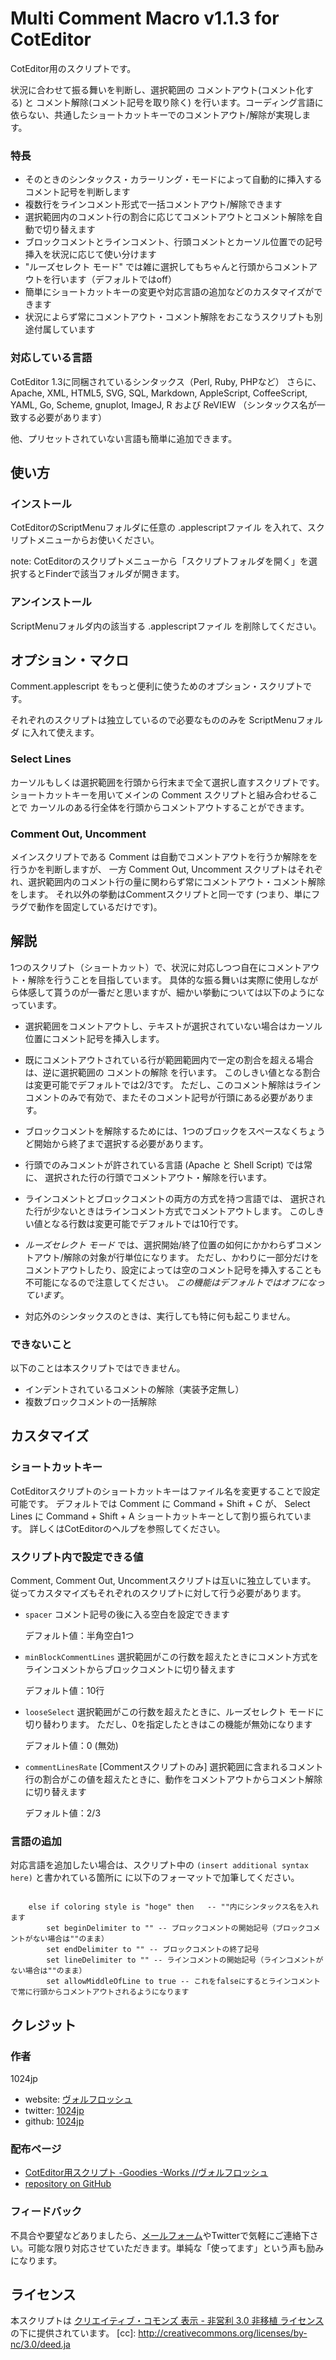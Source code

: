  
Multi Comment Macro v1.1.3 for CotEditor
=======================================

CotEditor用のスクリプトです。

状況に合わせて振る舞いを判断し、選択範囲の コメントアウト(コメント化する) と コメント解除(コメント記号を取り除く) を行います。コーディング言語に依らない、共通したショートカットキーでのコメントアウト/解除が実現します。

### 特長
- そのときのシンタックス・カラーリング・モードによって自動的に挿入するコメント記号を判断します
- 複数行をラインコメント形式で一括コメントアウト/解除できます
- 選択範囲内のコメント行の割合に応じてコメントアウトとコメント解除を自動で切り替えます
- ブロックコメントとラインコメント、行頭コメントとカーソル位置での記号挿入を状況に応じて使い分けます
-  "ルーズセレクト モード" では雑に選択してもちゃんと行頭からコメントアウトを行います（デフォルトではoff）
- 簡単にショートカットキーの変更や対応言語の追加などのカスタマイズができます
- 状況によらず常にコメントアウト・コメント解除をおこなうスクリプトも別途付属しています


### 対応している言語
CotEditor 1.3に同梱されているシンタックス（Perl, Ruby, PHPなど）
さらに、Apache, XML, HTML5, SVG, SQL,  Markdown, AppleScript, CoffeeScript, YAML, Go, Scheme, gnuplot, ImageJ, R および ReVIEW
（シンタックス名が一致する必要があります）

他、プリセットされていない言語も簡単に追加できます。


使い方
-------------
### インストール
CotEditorのScriptMenuフォルダに任意の .applescriptファイル を入れて、スクリプトメニューからお使いください。

note: CotEditorのスクリプトメニューから「スクリプトフォルダを開く」を選択するとFinderで該当フォルダが開きます。

### アンインストール
ScriptMenuフォルダ内の該当する .applescriptファイル を削除してください。


オプション・マクロ
-------------
Comment.applescript をもっと便利に使うためのオプション・スクリプトです。

それぞれのスクリプトは独立しているので必要なもののみを ScriptMenuフォルダ に入れて使えます。

### Select Lines
カーソルもしくは選択範囲を行頭から行末まで全て選択し直すスクリプトです。
ショートカットキーを用いてメインの Comment スクリプトと組み合わせることで
カーソルのある行全体を行頭からコメントアウトすることができます。

### Comment Out, Uncomment
メインスクリプトである Comment は自動でコメントアウトを行うか解除をを行うかを判断しますが、
一方 Comment Out, Uncomment スクリプトはそれぞれ、選択範囲内のコメント行の量に関わらず常にコメントアウト・コメント解除をします。
それ以外の挙動はCommentスクリプトと同一です (つまり、単にフラグで動作を固定しているだけです)。


解説
-------------
1つのスクリプト（ショートカット）で、状況に対応しつつ自在にコメントアウト・解除を行うことを目指しています。
具体的な振る舞いは実際に使用しながら体感して貰うのが一番だと思いますが、細かい挙動については以下のようになっています。

- 選択範囲をコメントアウトし、テキストが選択されていない場合はカーソル位置にコメント記号を挿入します。

- 既にコメントアウトされている行が範囲範囲内で一定の割合を超える場合は、逆に選択範囲の コメントの解除 を行います。
  このしきい値となる割合は変更可能でデフォルトでは2/3です。
  ただし、このコメント解除はラインコメントのみで有効で、またそのコメント記号が行頭にある必要があります。

- ブロックコメントを解除するためには、1つのブロックをスペースなくちょうど開始から終了まで選択する必要があります。

- 行頭でのみコメントが許されている言語 (Apache と Shell Script) では常に、
  選択された行の行頭でコメントアウト・解除を行います。

- ラインコメントとブロックコメントの両方の方式を持つ言語では、
  選択された行が少ないときはラインコメント方式でコメントアウトします。
  このしきい値となる行数は変更可能でデフォルトでは10行です。

- _ルーズセレクト モード_ では、選択開始/終了位置の如何にかかわらずコメントアウト/解除の対象が行単位になります。
  ただし、かわりに一部分だけをコメントアウトしたり、設定によっては空のコメント記号を挿入することも不可能になるので注意してください。
  *この機能はデフォルトではオフになっています*。
	
- 対応外のシンタックスのときは、実行しても特に何も起こりません。

### できないこと
以下のことは本スクリプトではできません。

- インデントされているコメントの解除（実装予定無し）
- 複数ブロックコメントの一括解除


カスタマイズ
-------------
### ショートカットキー
CotEditorスクリプトのショートカットキーはファイル名を変更することで設定可能です。
デフォルトでは Comment に Command + Shift + C が、
Select Lines に Command + Shift + A ショートカットキーとして割り振られています。
詳しくはCotEditorのヘルプを参照してください。

### スクリプト内で設定できる値
Comment, Comment Out, Uncommentスクリプトは互いに独立しています。
従ってカスタマイズもそれぞれのスクリプトに対して行う必要があります。

- `spacer`
	コメント記号の後に入る空白を設定できます
	
	デフォルト値：半角空白1つ

- `minBlockCommentLines`
	選択範囲がこの行数を超えたときにコメント方式をラインコメントからブロックコメントに切り替えます
	
	デフォルト値：10行

- `looseSelect`
	選択範囲がこの行数を超えたときに、ルーズセレクト モードに切り替わります。
	ただし、0を指定したときはこの機能が無効になります
	
	デフォルト値：0 (無効)
	
- `commentLinesRate` [Commentスクリプトのみ]
	選択範囲に含まれるコメント行の割合がこの値を超えたときに、動作をコメントアウトからコメント解除に切り替えます
	
	デフォルト値：2/3

### 言語の追加
対応言語を追加したい場合は、スクリプト中の `(insert additional syntax here)` と書かれている箇所に
に以下のフォーマットで加筆してください。

```AppleScript

	else if coloring style is "hoge" then	-- ""内にシンタックス名を入れます
		set beginDelimiter to "" -- ブロックコメントの開始記号（ブロックコメントがない場合は""のまま）
		set endDelimiter to "" -- ブロックコメントの終了記号
		set lineDelimiter to "" -- ラインコメントの開始記号（ラインコメントがない場合は""のまま）
		set allowMiddleOfLine to true -- これをfalseにするとラインコメントで常に行頭からコメントアウトされるようになります
```

クレジット
-------------
### 作者
1024jp

- website: [ヴォルフロッシュ](http://wolfrosch.com/)
- twitter: [1024jp](https://twitter.com/1024jp)
- github: [1024jp](https://github.com/1024jp)

### 配布ページ
- [CotEditor用スクリプト -Goodies -Works //ヴォルフロッシュ](http://wolfrosch.com/works/goodies/coteditor_comment)
- [repository on GitHub](https://github.com/1024jp/multiComment-CotEditor)

### フィードバック
不具合や要望などありましたら、[メールフォーム][]やTwitterで気軽にご連絡下さい。可能な限り対応させていただきます。単純な「使ってます」という声も励みになります。

[メールフォーム]: http://wolfrosch.com/about/contact

ライセンス
-------------
本スクリプトは [クリエイティブ・コモンズ 表示 - 非営利 3.0 非移植 ライセンス](cc) の下に提供されています。
[cc]: http://creativecommons.org/licenses/by-nc/3.0/deed.ja
